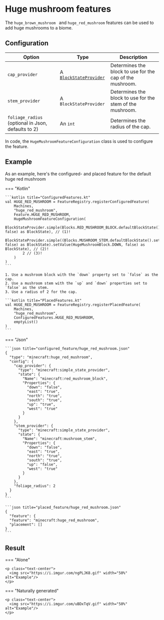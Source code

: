 # Huge mushroom features

The `huge_brown_mushroom ` and `huge_red_mushroom` features can be used to add huge mushrooms to a biome.

## Configuration

| Option                                             | Type                                                    | Description                                               |
|----------------------------------------------------|---------------------------------------------------------|-----------------------------------------------------------|
| `cap_provider`                                     | A [`BlockStateProvider`](../../block-state-provider.md) | Determines the block to use for the cap of the mushroom.  |
| `stem_provider`                                    | A `BlockStateProvider`                                  | Determines the block to use for the stem of the mushroom. |
| `foliage_radius` (optional in Json, defaults to 2) | An `int`                                                | Determines the radius of the cap.                         |

In code, the `HugeMushroomFeatureConfiguration` class is used to configure the feature.

## Example

As an example, here's the configured- and placed feature for the default huge red mushroom

=== "Kotlin"

    ```kotlin title="ConfiguredFeatures.kt"
    val HUGE_RED_MUSHROOM = FeatureRegistry.registerConfiguredFeature(
        Machines,
        "huge_red_mushroom",
        Feature.HUGE_RED_MUSHROOM,
        HugeMushroomFeatureConfiguration(
            BlockStateProvider.simple(Blocks.RED_MUSHROOM_BLOCK.defaultBlockState().setValue(HugeMushroomBlock.DOWN, false) as BlockState), // (1)!
            BlockStateProvider.simple((Blocks.MUSHROOM_STEM.defaultBlockState().setValue(HugeMushroomBlock.UP, false) as BlockState).setValue(HugeMushroomBlock.DOWN, false) as BlockState), // (2)! 
            2 // (3)!
        )
    )
    ```

    1. Use a mushroom block with the `down` property set to `false` as the cap.
    2. Use a mushroom stem with the `up` and `down` properties set to `false` as the stem.
    3. Use a radius of 2 for the cap.

    ```kotlin title="PlacedFeatures.kt"
    val HUGE_RED_MUSHROOM = FeatureRegistry.registerPlacedFeature(
        Machines,
        "huge_red_mushroom",
        ConfiguredFeatures.HUGE_RED_MUSHROOM,
        emptyList()
    )
    ```

=== "Json"

    ```json title="configured_feature/huge_red_mushroom.json"
    {
      "type": "minecraft:huge_red_mushroom",
      "config": {
        "cap_provider": {
          "type": "minecraft:simple_state_provider",
          "state": {
            "Name": "minecraft:red_mushroom_block",
            "Properties": {
              "down": "false",
              "east": "true",
              "north": "true",
              "south": "true",
              "up": "true",
              "west": "true"
            }
          }
        },
        "stem_provider": {
          "type": "minecraft:simple_state_provider",
          "state": {
            "Name": "minecraft:mushroom_stem",
            "Properties": {
              "down": "false",
              "east": "true",
              "north": "true",
              "south": "true",
              "up": "false",
              "west": "true"
            }
          }
        },  
        "foliage_radius": 2
      }
    }
    ```

    ```json title="placed_feature/huge_red_mushroom.json"
    {
      "feature": {
      "feature": "minecraft:huge_red_mushroom",
      "placement": []
    }
    ```

## Result

=== "Alone"

    <p class="text-center">
      <img src="https://i.imgur.com/ngPLJK8.gif" width="50%" alt="Example"/>
    </p>

=== "Naturally generated"

    <p class="text-center">
      <img src="https://i.imgur.com/uBDxTqV.gif" width="50%" alt="Example"/>
    </p>